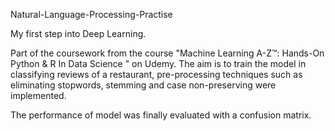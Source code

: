 Natural-Language-Processing-Practise

My first step into Deep Learning.

Part of the coursework from the course "Machine Learning A-Z™: Hands-On Python & R In Data Science " on Udemy. The aim is to train the model in classifying reviews of a restaurant, pre-processing techniques such as eliminating stopwords, stemming and case non-preserving were implemented.

The performance of model was finally evaluated with a confusion matrix.
